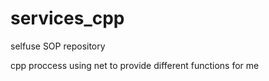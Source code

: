 # services_cpp
selfuse SOP repository

cpp proccess using net to provide different functions for me
